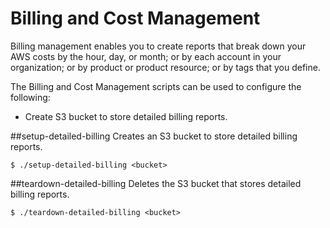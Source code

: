 Billing and Cost Management
===
Billing management enables you to create reports that break down your AWS costs by the hour, day, or month; or by each account in your organization; or by product or product resource; or by tags that you define.

The Billing and Cost Management scripts can be used to configure the following:

* Create S3 bucket to store detailed billing reports.

##setup-detailed-billing
Creates an S3 bucket to store detailed billing reports.

	$ ./setup-detailed-billing <bucket>

##teardown-detailed-billing
Deletes the S3 bucket that stores detailed billing reports.

	$ ./teardown-detailed-billing <bucket>